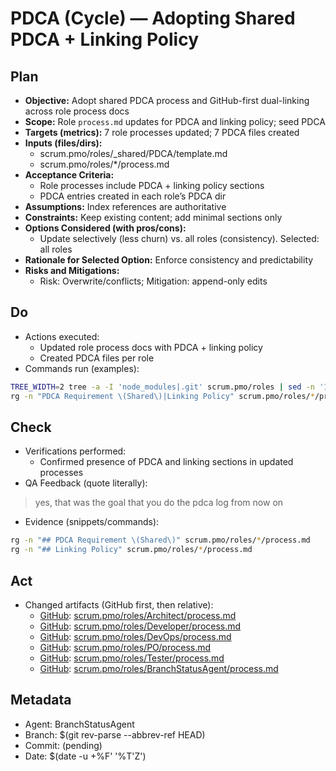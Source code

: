 # PDCA (Cycle) — Adopting Shared PDCA + Linking Policy

## Plan
- **Objective:** Adopt shared PDCA process and GitHub-first dual-linking across role process docs
- **Scope:** Role `process.md` updates for PDCA and linking policy; seed PDCA
- **Targets (metrics):** 7 role processes updated; 7 PDCA files created
- **Inputs (files/dirs):**
  - scrum.pmo/roles/_shared/PDCA/template.md
  - scrum.pmo/roles/*/process.md
- **Acceptance Criteria:**
  - Role processes include PDCA + linking policy sections
  - PDCA entries created in each role’s PDCA dir
- **Assumptions:** Index references are authoritative
- **Constraints:** Keep existing content; add minimal sections only
- **Options Considered (with pros/cons):**
  - Update selectively (less churn) vs. all roles (consistency). Selected: all roles
- **Rationale for Selected Option:** Enforce consistency and predictability
- **Risks and Mitigations:**
  - Risk: Overwrite/conflicts; Mitigation: append-only edits

## Do
- Actions executed:
  - Updated role process docs with PDCA + linking policy
  - Created PDCA files per role
- Commands run (examples):
```bash
TREE_WIDTH=2 tree -a -I 'node_modules|.git' scrum.pmo/roles | sed -n '1,60p'
rg -n "PDCA Requirement \(Shared\)|Linking Policy" scrum.pmo/roles/*/process.md | sed -n '1,40p'
```

## Check
- Verifications performed:
  - Confirmed presence of PDCA and linking sections in updated processes
- QA Feedback (quote literally):
> yes, that was the goal that you do the pdca log from now on
- Evidence (snippets/commands):
```bash
rg -n "## PDCA Requirement \(Shared\)" scrum.pmo/roles/*/process.md
rg -n "## Linking Policy" scrum.pmo/roles/*/process.md
```

## Act
- Changed artifacts (GitHub first, then relative):
  - [GitHub](https://github.com/Cerulean-Circle-GmbH/Web4Articles/blob/feature/branchStatusAgent/scrum.pmo/roles/Architect/process.md): [scrum.pmo/roles/Architect/process.md](../../Architect/process.md)
  - [GitHub](https://github.com/Cerulean-Circle-GmbH/Web4Articles/blob/feature/branchStatusAgent/scrum.pmo/roles/Developer/process.md): [scrum.pmo/roles/Developer/process.md](../../Developer/process.md)
  - [GitHub](https://github.com/Cerulean-Circle-GmbH/Web4Articles/blob/feature/branchStatusAgent/scrum.pmo/roles/DevOps/process.md): [scrum.pmo/roles/DevOps/process.md](../../DevOps/process.md)
  - [GitHub](https://github.com/Cerulean-Circle-GmbH/Web4Articles/blob/feature/branchStatusAgent/scrum.pmo/roles/PO/process.md): [scrum.pmo/roles/PO/process.md](../process.md)
  - [GitHub](https://github.com/Cerulean-Circle-GmbH/Web4Articles/blob/feature/branchStatusAgent/scrum.pmo/roles/Tester/process.md): [scrum.pmo/roles/Tester/process.md](../../Tester/process.md)
  - [GitHub](https://github.com/Cerulean-Circle-GmbH/Web4Articles/blob/feature/branchStatusAgent/scrum.pmo/roles/BranchStatusAgent/process.md): [scrum.pmo/roles/BranchStatusAgent/process.md](../../BranchStatusAgent/process.md)

## Metadata
- Agent: BranchStatusAgent
- Branch: $(git rev-parse --abbrev-ref HEAD)
- Commit: (pending)
- Date: $(date -u +%F' '%T'Z')
